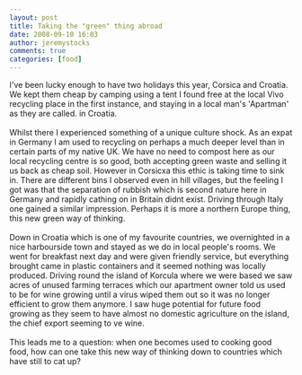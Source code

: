 ```yaml
---
layout: post
title: Taking the "green" thing abroad
date: 2008-09-10 16:03
author: jeremystocks
comments: true
categories: [food]
---
```

I've been lucky enough to have two holidays this year, Corsica and Croatia. We kept them cheap by camping using a tent I found free at the local Vivo recycling place in the first instance, and staying in a local man's 'Apartman' as they are called. in Croatia.<br /><br />Whilst there I experienced something of a unique culture shock. As an expat in Germany I am used to recycling on perhaps a much deeper level than in certain parts of my native UK. We have no need to compost here as our local recycling centre is so good, both accepting green waste and selling it us back as cheap soil. However in Corsicxa this ethic is taking time to sink in. There are different bins I observed even in hill villages, but the feeling I got was that the separation of rubbish which is second nature here in Germany and rapidly cathing on in Britain didnt exist. Driving through Italy one gained a similar impression. Perhaps it is more a northern Europe thing, this new green way of thinking.<br /><br />Down in Croatia which is one of my favourite countries, we overnighted in a nice harbourside town and stayed as we do in local people's rooms. We went for breakfast next day and were given friendly service, but everything brought came in plastic containers and it seemed nothing was locally produced. Driving round the island of Korcula where we were based we saw acres of unused farming terraces which our apartment owner told us used to be for wine growing until a virus wiped them out so it was no longer efficient to grow them anymore. I saw huge potential for future food growing as they seem to have almost no domestic agriculture on the island, the chief export seeming to ve wine.<br /><br />This leads me to a question: when one becomes used to cooking good food, how can one take this new way of thinking down to countries which have still to cat up?
